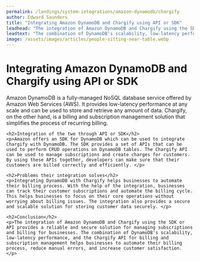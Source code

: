 ```yaml
---
permalink: /landings/system-integrations/amazon-dynamodb/chargify
author: Edward Saunders
title: "Integrating Amazon DynamoDB and Chargify using API or SDK"
leadhead: "The integration of Amazon DynamoDB and Chargify using the SDK or API provides a reliable and secure solution for managing subscriptions and billing for businesses"
leadtext: "The combination of DynamoDB's scalability, low-latency performance, and the Chargify API for billing and subscription management helps businesses to automate their billing process, reduce manual errors, and increase customer satisfaction."
image: /assets/images/articles/people-sitting-near-table.webp
---
```

<div class="arttext">	<h1>Integrating Amazon DynamoDB and Chargify using API or SDK</h1>
	<p>Amazon DynamoDB is a fully-managed NoSQL database service offered by Amazon Web Services (AWS). It provides low-latency performance at any scale and can be used to store and retrieve any amount of data. Chargify, on the other hand, is a billing and subscription management solution that simplifies the process of recurring billing. </p>

	<h2>Integration of the two through API or SDK</h2>
	<p>Amazon offers an SDK for DynamoDB which can be used to integrate Chargify with DynamoDB. The SDK provides a set of APIs that can be used to perform CRUD operations on DynamoDB tables. The Chargify API can be used to manage subscriptions and create charges for customers. By using these APIs together, developers can make sure that their customers are billed correctly and efficiently. </p>

	<h2>Problems their integration solves</h2>
	<p>Integrating DynamoDB with Chargify helps businesses to automate their billing process. With the help of the integration, businesses can track their customer subscriptions and automate the billing cycle. This helps businesses to focus on their core operations without worrying about billing issues. The integration also provides a secure and scalable solution for storing customer data securely. </p>

	<h2>Conclusion</h2>
	<p>The integration of Amazon DynamoDB and Chargify using the SDK or API provides a reliable and secure solution for managing subscriptions and billing for businesses. The combination of DynamoDB's scalability, low-latency performance, and the Chargify API for billing and subscription management helps businesses to automate their billing process, reduce manual errors, and increase customer satisfaction. </p>
</div>